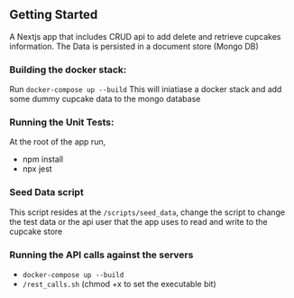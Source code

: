 ## Getting Started
A Nextjs app that includes CRUD api to add delete and retrieve cupcakes information. The Data is persisted in a document store (Mongo DB)

### Building the docker stack:
Run ```docker-compose up --build```
This will iniatiase a docker stack and add some dummy cupcake data to the mongo database

### Running the Unit Tests:
At the root of the app run,
- npm install
- npx jest

### Seed Data script
This script resides at the `/scripts/seed_data`, change the script to change the test data or the api user that the app uses to read and write to the cupcake store


### Running the API calls against the servers
- `docker-compose up --build`
- `/rest_calls.sh` (chmod +x to set the executable bit)
